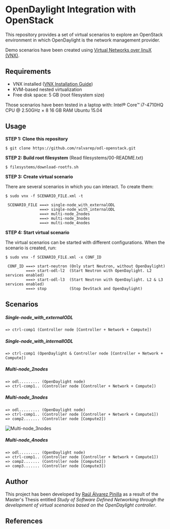 # OpenDaylight Integration with OpenStack
This repository provides a set of virtual scenarios to explore an OpenStack environment in which OpenDaylight is the network management provider.

Demo scenarios have been created using [Virtual Networks over linuX (VNX)](http://www.dit.upm.es/~vnx/).


## Requirements

 - VNX installed ([VNX Installation Guide](http://web.dit.upm.es/vnxwiki/index.php/Vnx-install))
 - KVM-based nested virtualization
 - Free disk space: 5 GB (root filesystem size)

Those scenarios have been tested in a laptop with: Intel® Core™ i7-4710HQ CPU @ 2.50GHz × 8
                                                   16 GB RAM
                                                   Ubuntu 15.04

## Usage

**STEP 1: Clone this repository**
~~~
$ git clone https://github.com/ralvarep/odl-openstack.git
~~~

**STEP 2: Build root filesystem** (Read filesystems/00-README.txt)
~~~
$ filesystems/download-rootfs.sh
~~~

**STEP 3: Create virtual scenario**

There are several scenarios in which you can interact. To create them:
~~~
$ sudo vnx -f SCENARIO_FILE.xml -t

 SCENARIO_FILE ===> single-node_with_externalODL
               ===> single-node_with_internalODL
               ===> multi-node_2nodes
               ===> multi-node_3nodes
               ===> multi-node_4nodes
~~~

**STEP 4: Start virtual scenario**

The virtual scenarios can be started with different configurations. When the scenario is created, run:
~~~
$ sudo vnx -f SCENARIO_FILE.xml -x CONF_ID

 CONF_ID ===> start-neutron (Only start Neutron, without OpenDaylight)
         ===> start-odl-l2  (Start Neutron with OpenDaylight. L2 services enabled)
         ===> start-odl-l3  (Start Neutron with OpenDaylight. L2 & L3 services enabled)
         ===> stop          (Stop DevStack and OpenDaylight)
~~~

## Scenarios

##### Single-node_with_externalODL
~~~
=> ctrl-comp1 (Controller node [Controller + Network + Compute])
~~~

##### Single-node_with_internallODL
~~~
=> ctrl-comp1 (OpenDaylight & Controller node [Controller + Network + Compute])
~~~

##### Multi-node_2nodes
~~~
=> odl......... (OpenDaylight node)
=> ctrl-comp1.. (Controller node [Controller + Network + Compute])
~~~

##### Multi-node_3nodes
~~~
=> odl......... (OpenDaylight node)
=> ctrl-comp1.. (Controller node [Controller + Network + Compute1])
=> comp2....... (Controller node [Compute2])
~~~
![Multi-node_3nodes](https://raw.githubusercontent.com/ralvarep/odl-openstack/master/network_maps/multi-node_3nodes.jpg)

##### Multi-node_4nodes
~~~
=> odl......... (OpenDaylight node)
=> ctrl-comp1.. (Controller node [Controller + Network + Compute1])
=> comp2....... (Controller node [Compute2])
=> comp3....... (Controller node [Compute3])
~~~


## Author

This project has been developed by [Raúl Álvarez Pinilla](http://github.com/ralvarep) as a result of the Master's Thesis entitled *Study of Software Defined Networking through the development of virtual scenarios based on the OpenDaylight controller*.


## References

